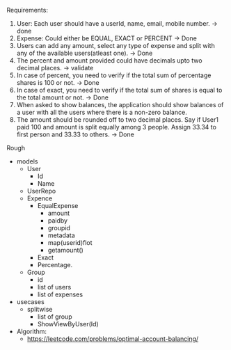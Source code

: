 Requirements:

1. User: Each user should have a userId, name, email, mobile number. -> done
2. Expense: Could either be EQUAL, EXACT or PERCENT  -> Done
3. Users can add any amount, select any type of expense and split with any of the available users(atleast one).  -> Done
4. The percent and amount provided could have decimals upto two decimal places. -> validate
5. In case of percent, you need to verify if the total sum of percentage shares is 100 or not. -> Done
6. In case of exact, you need to verify if the total sum of shares is equal to the total amount or not. -> Done
7. When asked to show balances, the application should show balances of a user with all the users where there is a non-zero balance.
8. The amount should be rounded off to two decimal places. Say if User1 paid 100 and amount is split equally among 3 people. Assign 33.34 to first person and 33.33 to others. -> Done


Rough
- models
  - User
    - Id
    - Name
  - UserRepo
  - Expence
    - EqualExpense
      - amount
      - paidby
      - groupid
      - metadata
      - map(userid)flot
      - getamount()
    - Exact
    - Percentage.
  - Group
    - id
    - list of users
    - list of expenses
- usecases
  - splitwise
    - list of group
    - ShowViewByUser(Id)
- Algorithm:
  - https://leetcode.com/problems/optimal-account-balancing/